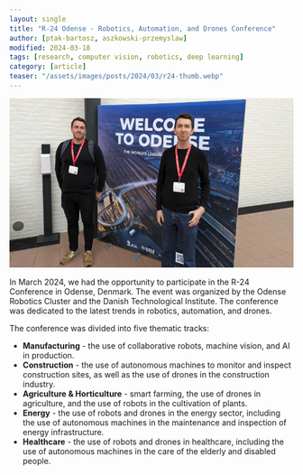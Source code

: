 ```yaml
---
layout: single
title: "R-24 Odense - Robotics, Automation, and Drones Conference"
author: [ptak-bartosz, aszkowski-przemyslaw]
modified: 2024-03-18
tags: [research, computer vision, robotics, deep learning]
category: [article]
teaser: "/assets/images/posts/2024/03/r24-thumb.webp"
---
```


<p align="center">
    <img src="/assets/images/posts/2024/03/r24-we.webp" height="300px" />
</p>

<!-- March 13-15, 2024 in Odense Congress Cente -->

In March 2024, we had the opportunity to participate in the R-24 Conference in Odense, Denmark. The event was organized by the Odense Robotics Cluster and the Danish Technological Institute. The conference was dedicated to the latest trends in robotics, automation, and drones. 

The conference was divided into five thematic tracks:
- **Manufacturing** - the use of collaborative robots, machine vision, and AI in production.
- **Construction** - the use of autonomous machines to monitor and inspect construction sites, as well as the use of drones in the construction industry.
- **Agriculture & Horticulture** - smart farming, the use of drones in agriculture, and the use of robots in the cultivation of plants.
- **Energy** - the use of robots and drones in the energy sector, including the use of autonomous machines in the maintenance and inspection of energy infrastructure.
- **Healthcare** - the use of robots and drones in healthcare, including the use of autonomous machines in the care of the elderly and disabled people.
